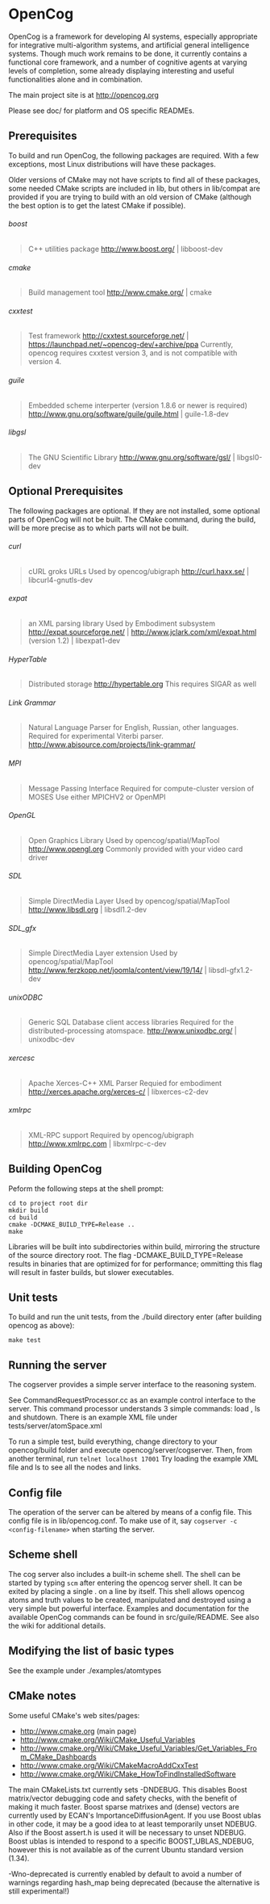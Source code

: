 OpenCog
=======

OpenCog is a framework for developing AI systems, especially appropriate
for integrative multi-algorithm systems, and artificial general intelligence
systems.  Though much work remains to be done, it currently contains a
functional core framework, and a number of cognitive agents at varying levels
of completion, some already displaying interesting and useful functionalities
alone and in combination.

The main project site is at http://opencog.org

Please see doc/ for platform and OS specific READMEs.

Prerequisites
-------------
To build and run OpenCog, the following packages are required. With a
few exceptions, most Linux distributions will have these packages.

Older versions of CMake may not have scripts to find all of these packages,
some needed CMake scripts are included in lib, but others in lib/compat are
provided if you are trying to build with an old version of CMake (although the
best option is to get the latest CMake if possible).

###### boost
> C++ utilities package
> http://www.boost.org/ | libboost-dev

###### cmake
> Build management tool
> http://www.cmake.org/ | cmake

###### cxxtest
> Test framework
> http://cxxtest.sourceforge.net/ | https://launchpad.net/~opencog-dev/+archive/ppa
> Currently, opencog requires cxxtest version 3, and is not compatible
  with version 4.

###### guile
> Embedded scheme interperter (version 1.8.6 or newer is required)
> http://www.gnu.org/software/guile/guile.html | guile-1.8-dev

###### libgsl
> The GNU Scientific Library
> http://www.gnu.org/software/gsl/ | libgsl0-dev

Optional Prerequisites
----------------------
The following packages are optional. If they are not installed, some
optional parts of OpenCog will not be built.  The CMake command, during
the build, will be more precise as to which parts will not be built.

###### curl
> cURL groks URLs
> Used by opencog/ubigraph
> http://curl.haxx.se/ | libcurl4-gnutls-dev

###### expat
> an XML parsing library
> Used by Embodiment subsystem
> http://expat.sourceforge.net/ | http://www.jclark.com/xml/expat.html (version 1.2) | libexpat1-dev

###### HyperTable
> Distributed storage
> http://hypertable.org
> This requires SIGAR as well

###### Link Grammar
> Natural Language Parser for English, Russian, other languages.
> Required for experimental Viterbi parser.
> http://www.abisource.com/projects/link-grammar/

###### MPI
> Message Passing Interface
> Required for compute-cluster version of MOSES
> Use either MPICHV2 or OpenMPI

###### OpenGL
> Open Graphics Library
> Used by opencog/spatial/MapTool
> http://www.opengl.org
> Commonly provided with your video card driver

###### SDL
> Simple DirectMedia Layer
> Used by opencog/spatial/MapTool
> http://www.libsdl.org | libsdl1.2-dev

###### SDL_gfx
> Simple DirectMedia Layer extension
> Used by opencog/spatial/MapTool
> http://www.ferzkopp.net/joomla/content/view/19/14/ | libsdl-gfx1.2-dev

###### unixODBC
> Generic SQL Database client access libraries
> Required for the distributed-processing atomspace.
> http://www.unixodbc.org/ | unixodbc-dev

###### xercesc
> Apache Xerces-C++ XML Parser
> Requied for embodiment
> http://xerces.apache.org/xerces-c/ | libxerces-c2-dev

###### xmlrpc
> XML-RPC support
> Required by opencog/ubigraph
> http://www.xmlrpc.com | libxmlrpc-c-dev


Building OpenCog
----------------
Peform the following steps at the shell prompt:

    cd to project root dir
    mkdir build
    cd build
    cmake -DCMAKE_BUILD_TYPE=Release ..
    make

Libraries will be built into subdirectories within build, mirroring the
structure of the source directory root. The flag -DCMAKE_BUILD_TYPE=Release
results in binaries that are optimized for for performance; ommitting
this flag will result in faster builds, but slower executables.


Unit tests
----------
To build and run the unit tests, from the ./build directory enter (after
building opencog as above):

    make test


Running the server
------------------
The cogserver provides a simple server interface to the reasoning
system.

See CommandRequestProcessor.cc as an example control interface to
the server.  This command processor understands 3 simple commands:
load <xml file name>, ls and shutdown. There is an example XML file
under tests/server/atomSpace.xml

To run a simple test, build everything, change directory to your opencog/build
folder and execute opencog/server/cogserver. Then, from another terminal,
run ```telnet localhost 17001``` Try loading the example XML file and ls
to see all the nodes and links.


Config file
-----------
The operation of the server can be altered by means of a config file.
This config file is in lib/opencog.conf. To make use of it, say
```cogserver -c <config-filename>``` when starting the server.


Scheme shell
------------
The cog server also includes a built-in scheme shell. The shell can be
started by typing ```scm``` after entering the opencog server shell. It can
be exited by placing a single . on a line by itself.  This shell allows
opencog atoms and truth values to be created, manipulated and destroyed
using a very simple but powerful interface.  Examples and documentation
for the available OpenCog commands can be found in src/guile/README.
See also the wiki for additional details.


Modifying the list of basic types
---------------------------------
See the example under ./examples/atomtypes


CMake notes
-----------
Some useful CMake's web sites/pages:

 - http://www.cmake.org (main page)
 - http://www.cmake.org/Wiki/CMake_Useful_Variables
 - http://www.cmake.org/Wiki/CMake_Useful_Variables/Get_Variables_From_CMake_Dashboards
 - http://www.cmake.org/Wiki/CMakeMacroAddCxxTest
 - http://www.cmake.org/Wiki/CMake_HowToFindInstalledSoftware


The main CMakeLists.txt currently sets -DNDEBUG. This disables Boost
matrix/vector debugging code and safety checks, with the benefit of
making it much faster. Boost sparse matrixes and (dense) vectors are
currently used by ECAN's ImportanceDiffusionAgent. If you use Boost
ublas in other code, it may be a good idea to at least temporarily
unset NDEBUG. Also if the Boost assert.h is used it will be necessary
to unset NDEBUG. Boost ublas is intended to respond to a specific
BOOST_UBLAS_NDEBUG, however this is not available as of the current
Ubuntu standard version (1.34).

-Wno-deprecated is currently enabled by default to avoid a number of
warnings regarding hash_map being deprecated (because the alternative
is still experimental!)
